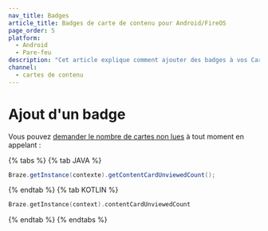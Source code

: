 ```yaml
---
nav_title: Badges
article_title: Badges de carte de contenu pour Android/FireOS
page_order: 5
platform:
  - Android
  - Pare-feu
description: "Cet article explique comment ajouter des badges à vos Cartes de Contenu dans votre application Android."
channel:
  - cartes de contenu
---
```


# Ajout d'un badge

Vous pouvez [demander le nombre de cartes non lues][1] à tout moment en appelant :

{% tabs %}
{% tab JAVA %}

```java
Braze.getInstance(contexte).getContentCardUnviewedCount();
```

{% endtab %}
{% tab KOTLIN %}

```kotlin
Braze.getInstance(context).contentCardUnviewedCount
```

{% endtab %}
{% endtabs %}

[1]: https://appboy.github.io/appboy-android-sdk/kdoc/braze-android-sdk/com.appboy/-appboy/get-content-card-unviewed-count.html
